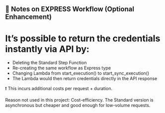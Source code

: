 ## 📌 Notes on EXPRESS Workflow (Optional Enhancement)

# It’s possible to return the credentials instantly via API by:
- Deleting the Standard Step Function
- Re-creating the same workflow as Express type
- Changing Lambda from start_execution() to start_sync_execution()
- The Lambda would then return credentials directly in the API response

❗ This incurs additional costs per request + duration.

Reason not used in this project: Cost-efficiency. The Standard version is asynchronous but cheaper and good enough for low-volume requests.
